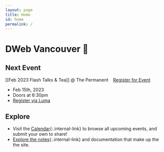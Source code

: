 ```yaml
---
layout: page
title: Home
id: home
permalink: /
---
```


# DWeb Vancouver 🌱

## Next Event

[[Feb 2023 Flash Talks & Tea]] @ The Permanent<a
  href="https://lu.ma/event/evt-BwFDxi3MEnabDpE"
  class="luma-checkout--button"
  style="margin-left: 15px;"
  data-luma-action="checkout"
  data-luma-event-id="evt-BwFDxi3MEnabDpE">Register for Event</a>
* Feb 15th, 2023
* Doors at 6:30pm
* [Register via Luma](https://lu.ma/89c4ce58)

<script id="luma-checkout" src="https://embed.lu.ma/checkout-button.js"></script>

## Explore

* Visit the [Calendar](../notes/calendar/){:.internal-link} to browse all upcoming events, and submit your own to share!
* [Explore the notes](/explore/){:.internal-link} and documentation that make up the the site.

<style>
  .wrapper {
    max-width: 46em;
  }
</style>
